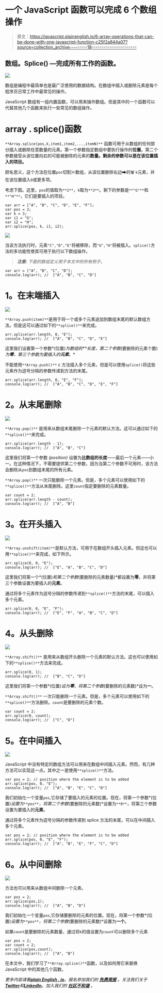 # 一个 JavaScript 函数可以完成 6 个数组操作

> 原文：<https://javascript.plainenglish.io/6-array-operations-that-can-be-done-with-one-javascript-function-c25f2a844a07?source=collection_archive---------18----------------------->

## 数组。Splice() —完成所有工作的函数。

![](img/100e7545a279658126dd61dc905e026f.png)

数组是编程中最简单也是最广泛使用的数据结构。在数组中插入或删除元素是每个程序员日常工作中最常见的操作。

JavaScript 数组有一组内置函数，可以用来操作数组。但是其中的一个函数可以代替其他几个函数来执行一些常见的数组操作。

# **array . splice()函数**

`**Array.splice(pos,k,item1,item2,...,itemN)**` 函数可用于从数组的任何部分插入或删除任意数量的元素。第一个参数指定数组中要执行操作的**位置**。第二个参数接受从该位置向右的可能被删除的元素的**数量。剩余的参数可以是在该位置插入的项目。**

顾名思义，这个方法在位置`pos`切割✂数组，从该位置删除右边➡的🗑 `k`元素，并在该位置插入`0`或更多项。

考虑下图。这里，`pos`的值取为`**2**`，`k`取为`**3**`。剩下的参数是`**"G"**`和`**"H"**`，它们是要插入的项目。

```
var arr = ["A", "B", "C", "D", "E", "F"];
var pos = 2;
var k = 3;
var i1 = "G";
var i2 = "H";
arr.splice(pos, k, i1, i2);
```

![](img/e029c2d5123e2ebba78f6687bb520bb8.png)

当该方法执行时，元素`"C","D","E"`将被移除，而`"G","H"`将被插入。`splice()`方法的多功能性使其可用于执行以下数组操作。

> ***注意:*** *下面的数组定义用于本文中的所有例子。*

```
var arr = ["A", "B", "C", "D"];
console.log(arr); //  ["A", "B", "C", "D"]
```

# **1。在末端插入**

![](img/36b14c634cfea19e694d810af4cd207c.png)

`**Array.push(item)**`是用于将一个或多个元素追加到数组末尾的默认数组方法。但是这可以通过如下的`**splice()**`来完成。

```
arr.splice(arr.length, 0, "E");
console.log(arr); //  ["A", "B", "C", "D", "E"]
```

这里我们设置第一个参数*(位置)*为数组的**长度，第二个参数*(要删除的元素个数)*为**零**，第三个参数为要插入的**元素**。**

不能使用`**Array.push()**` c 方法插入多个元素，但是可以使用`splice()`将这些元素作为逗号分隔的参数传递到方法的末尾。

```
arr.splice(arr.length, 0, "E", "F");
console.log(arr); //  ["A", "B", "C", "D", "E", "F"]
```

# **2。从末尾删除**

![](img/b686a23f20cc5394936a4e39dcf950b6.png)

`**Array.pop()**` 是用来从数组末尾删除一个元素的默认方法。这可以通过如下的`**splice()**`来完成。

```
arr.splice(arr.length - 1);
console.log(arr); //  ["A", "B", "C"]
```

这里我们将第一个参数 *(position)* 设置为**比数组的长度**——最后一个元素——小一。在这种情况下，不需要提供第二个参数，因为当第二个参数不可用时，该方法会删除从`pos`到数组末尾的所有元素。

`**Array.pop()**` 一次只能删除一个元素。但是，多个元素可以使用如下的`**splice()**`方法从末尾删除。这里`count`指定要删除的元素数量。

```
var count = 2;
arr.splice(arr.length - count);
console.log(arr); //  ["A", "B"]
```

# **3。在开头插入**

![](img/3c5f25ef4e9dcd10001e284a0842dfbe.png)

`**Array.unshift(item)**`是默认方法，可用于在数组开头插入元素。但这也可以用`**splice()**`来完成，如下所示。

```
arr.splice(0, 0, "E");
console.log(arr); //  ["E", "A", "B", "C", "D"]
```

这里我们将第一个*(位置)*和第二个参数*(要删除的元素数量)*都设置为**零**，并将第三个参数设置为要插入的**元素**。

通过将多个元素作为逗号分隔的参数传递到`**splice()**`方法的末尾，可以插入多个元素。

```
arr.splice(0, 0, "E", "F");
console.log(arr); //  ["E", "F", "A", "B", "C", "D"]
```

# **4。从头删除**

![](img/56ee6c7936b17e168a6c919080f26d16.png)

`**Array.shift()**` 是用来从数组开头删除一个元素的默认方法。这也可以使用如下的`**splice()**`方法来完成。

```
arr.splice(0, 1);
console.log(arr); //  ["B", "C", "D"]
```

这里我们将第一个参数*(位置)*设为**零**，将第二个参数*(要删除的元素数)*设为**一**。

`**Array.shift()**` 一次只能删除一个元素。但是，多个元素可以使用如下的`**splice()**`方法删除。`count`是要删除的元素个数。

```
var count = 2;
arr.splice(0, count);
console.log(arr); //  ["C", "D"]
```

# **5。在中间插入**

![](img/f4bc53fd0548919756b5ef72a1ceff47.png)

JavaScript 中没有特定的数组方法可以用来在数组中间插入元素。然而，有几种方法可以实现这一点。其中之一是使用`**splice()**`方法。

```
var pos = 2; // position where the element is to be added
arr.splice(pos, 0, "E");
console.log(arr); //  ["A", "B", "E", "C", "D"]
```

我们初始化一个变量`pos`,它存储了要插入的元素的位置。现在，将第一个参数*(位置)*设置为`**pos**`，将第二个参数*(要删除的元素数)*设置为`**0**`，将第三个参数设置为要插入的**元素**。

通过将多个元素作为逗号分隔的参数传递到 splice 方法的末尾，可以在中间插入多个元素。

```
var pos = 2; // position where the element is to be added
arr.splice(pos, 0, "E", "F");
console.log(arr); //  ["A", "B", "E", "F", "C", "D"]
```

# **6。从中间删除**

![](img/44bc4aae9369945e2650af0781f5357a.png)

方法也可以用来从数组中间删除一个元素。

```
var pos = 2;
arr.splice(pos,1);
console.log(arr); //  ["A", "B", "D"]
```

我们初始化一个变量`pos`,它存储要删除的元素的位置。现在，将第一个参数*(位置)*设置为`**pos**`，将第二个参数*(要删除的元素数)*设置为**一个**。

如果`count`是要删除的元素数量，通过将`k`的值设置为`count`可以删除多个元素

```
var pos = 2;
var count = 2;
arr.splice(pos,count);
console.log(arr); //  ["A", "B"]
```

在本文中，我们学习了`**Array.splice()**`函数，以及如何用它来替换 JavaScript 中的其他几个函数。

*更多内容请看*[***plain English . io***](https://plainenglish.io/)*。报名参加我们的* [***免费周报***](http://newsletter.plainenglish.io/) *。关注我们关于*[***Twitter***](https://twitter.com/inPlainEngHQ)*和*[***LinkedIn***](https://www.linkedin.com/company/inplainenglish/)*。加入我们的* [***社区不和谐***](https://discord.gg/GtDtUAvyhW) *。*